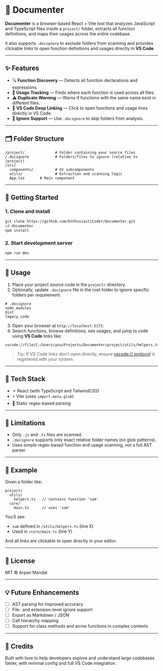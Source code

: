 # 📘 Documenter

**Documenter** is a browser-based React + Vite tool that analyzes JavaScript and TypeScript files inside a `project/` folder, extracts all function definitions, and maps their usages across the entire codebase.

It also supports `.docignore` to exclude folders from scanning and provides clickable links to open function definitions and usages directly in **VS Code**.

---

## ✨ Features

- 🔍 **Function Discovery** — Detects all function declarations and expressions.
- 📎 **Usage Tracking** — Finds where each function is used across all files.
- ⚠️ **Duplicate Warning** — Warns if functions with the same name exist in different files.
- 🧭 **VS Code Deep Linking** — Click to open functions and usage lines directly in VS Code.
- 🚫 **Ignore Support** — Use `.docignore` to skip folders from analysis.

---

## 🗂️ Folder Structure

```
/project/              # Folder containing your source files
/.docignore            # Folders/files to ignore (relative to /project)
/src/
  components/          # UI subcomponents
  utils/               # Extraction and scanning logic
  App.tsx       # Main component
```

---

## 🚀 Getting Started

### 1. Clone and install

```bash
git clone https://github.com/EnthusiastiCoder/documenter.git
cd documenter
npm install
```

### 2. Start development server

```bash
npm run dev
```

---

## 🧪 Usage

1. Place your project source code in the `project/` directory.
2. Optionally, update `.docignore` file in the root folder to ignore specific folders per requirement:

```
# .docignore
node_modules
dist
legacy_code
```

3. Open your browser at `http://localhost:5173`.
4. Search functions, browse definitions, see usages, and jump to code using **VS Code** links like:

```
vscode://file/C:/Users/you/Projects/Documenter/project/utils/helpers.ts:42
```

> Tip: If VS Code links don't open directly, ensure [vscode:// protocol](https://code.visualstudio.com/docs/editor/command-line#_opening-vs-code-with-urls) is registered with your system.

---

## 🧠 Tech Stack

- ⚛️ React (with TypeScript and TailwindCSS)
- ⚡ Vite (uses `import.meta.glob`)
- 🧠 Static regex-based parsing

---

## 📌 Limitations

- Only `.js` and `.ts` files are scanned.
- `.docignore` supports only exact relative folder names (no glob patterns).
- Uses simple regex-based function and usage scanning, not a full AST parser.

---

## 🧱 Example

Given a folder like:

```
project/
  utils/
    helpers.ts   // contains function 'sum'
  core/
    main.ts      // uses 'sum'
```

You’ll see:

- `sum` defined in `/utils/helpers.ts` (line X)
- Used in `/core/main.ts` (line Y)

And all links are clickable to open directly in your editor.

---

## 📄 License

MIT © Arpan Mandal

---

## 💡 Future Enhancements

- [ ] AST parsing for improved accuracy
- [ ] File- and extension-level ignore support
- [ ] Export as Markdown / JSON
- [ ] Call hierarchy mapping
- [ ] Support for class methods and arrow functions in complex contexts

---

## 🧠 Credits

Built with love to help developers explore and understand large codebases faster, with minimal config and full VS Code integration.

